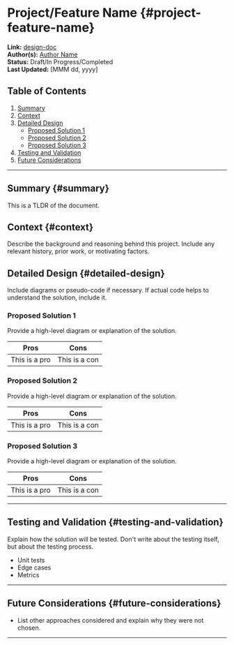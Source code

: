 # Project/Feature Name {#project-feature-name}

**Link:** [design-doc](link)  
**Author(s):** [Author Name](mailto:author@example.com)  
**Status:** Draft/In Progress/Completed  
**Last Updated:** [MMM dd, yyyy]

## Table of Contents

1. [Summary](#summary)
2. [Context](#context)
3. [Detailed Design](#detailed-design)
   - [Proposed Solution 1](#proposed-solution-1)
   - [Proposed Solution 2](#proposed-solution-2)
   - [Proposed Solution 3](#proposed-solution-3)
4. [Testing and Validation](#testing-and-validation)
5. [Future Considerations](#future-considerations)

---

## Summary {#summary}

This is a TLDR of the document.

## Context {#context}

Describe the background and reasoning behind this project. Include any relevant history, prior work, or motivating factors.

## Detailed Design {#detailed-design}

Include diagrams or pseudo-code if necessary.
If actual code helps to understand the solution, include it.

### Proposed Solution 1

Provide a high-level diagram or explanation of the solution.

| Pros          | Cons          |
| ------------- | ------------- |
| This is a pro | This is a con |

### Proposed Solution 2

Provide a high-level diagram or explanation of the solution.

| Pros          | Cons          |
| ------------- | ------------- |
| This is a pro | This is a con |

### Proposed Solution 3

Provide a high-level diagram or explanation of the solution.

| Pros          | Cons          |
| ------------- | ------------- |
| This is a pro | This is a con |

---

## Testing and Validation {#testing-and-validation}

Explain how the solution will be tested.
Don't write about the testing itself, but about the testing process.

- Unit tests
- Edge cases
- Metrics

---

## Future Considerations {#future-considerations}

- List other approaches considered and explain why they were not chosen.

---
